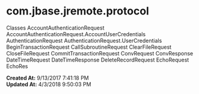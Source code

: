 # com.jbase.jremote.protocol

Classes AccountAuthenticationRequest AccountAuthenticationRequest.AccountUserCredentials AuthenticationRequest AuthenticationRequest.UserCredentials BeginTransactionRequest CallSubroutineRequest ClearFileRequest CloseFileRequest CommitTransactionRequest ConvRequest ConvResponse DateTimeRequest DateTimeResponse DeleteRecordRequest EchoRequest EchoRes  

**Created At:** 9/13/2017 7:41:18 PM  
**Updated At:** 4/3/2018 9:50:03 PM  

